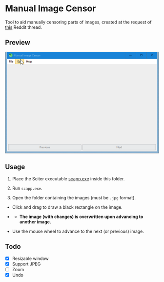# Manual Image Censor

Tool to aid manually censoring parts of images, created at the request of [this](https://old.reddit.com/r/software/comments/k06117/looking_for_a_program_to_easily_draw_black_boxes/) Reddit thread.

## Preview

![screenshot](preview.gif)

## Usage

1. Place the Sciter executable [scapp.exe](https://github.com/c-smile/sciter-sdk/tree/master/bin.win/x64) inside this folder.

2. Run `scapp.exe`.

3. Open the folder containing the images (must be `.jpg` format).

-  Click and drag to draw a black rectangle on the image.  
- - **The image (with changes) is overwritten upon advancing to another image.**

-  Use the mouse wheel to advance to the next (or previous) image.

## Todo

- [x] Resizable window
- [x] Support JPEG
- [ ] Zoom
- [x] Undo
